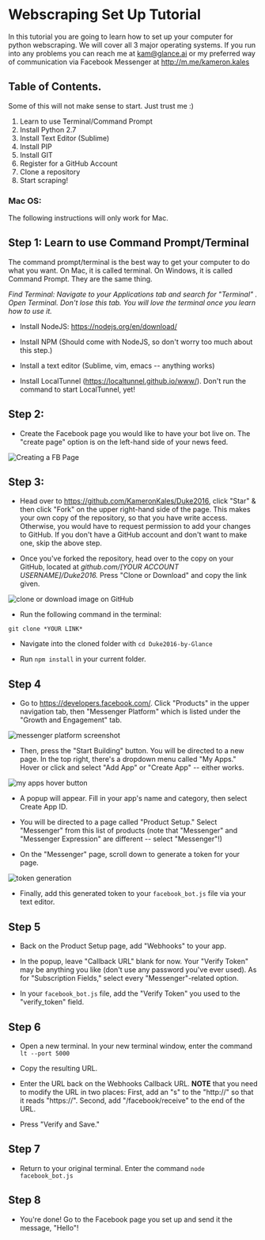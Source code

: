 # Webscraping Set Up Tutorial

In this tutorial you are going to learn how to set up your computer for python webscraping. We will cover all 3 major operating systems. If you run into any problems you can reach me at kam@glance.ai or my preferred way of communication via Facebook Messenger at http://m.me/kameron.kales

## Table of Contents.

Some of this will not make sense to start. Just trust me :) 

1. Learn to use Terminal/Command Prompt
2. Install Python 2.7
2. Install Text Editor (Sublime)
3. Install PIP
4. Install GIT
5. Register for a GitHub Account
6. Clone a repository
7. Start scraping!

### Mac OS:
The following instructions will only work for Mac. 

## Step 1: Learn to use Command Prompt/Terminal
The command prompt/terminal is the best way to get your computer to do what you want. On Mac, it is called terminal. On Windows, it is called Command Prompt. They are the same thing. 

*Find Terminal: Navigate to your Applications tab and search for "Terminal" . Open Terminal. Don't lose this tab. You will love the terminal once you learn how to use it.*

* Install NodeJS: https://nodejs.org/en/download/

* Install NPM (Should come with NodeJS, so don't worry too much about this step.)

* Install a text editor (Sublime, vim, emacs -- anything works)

* Install LocalTunnel (https://localtunnel.github.io/www/). Don't run the command to start LocalTunnel, yet!

## Step 2:
* Create the Facebook page you would like to have your bot live on. 
The "create page" option is on the left-hand side of your news feed.

![Creating a FB Page](https://cloud.githubusercontent.com/assets/4122993/20243189/29a01c5e-a91b-11e6-9aad-a047b12a5992.png)

## Step 3:
* Head over to https://github.com/KameronKales/Duke2016, click "Star" & then click "Fork" on the upper right-hand side of the page. This makes your own copy of the repository, so that you have write access. Otherwise, you would have to request permission to add your changes to GitHub. 
If you don't have a GitHub account and don't want to make one, skip the above step.

* Once you've forked the repository, head over to the copy on your GitHub, located at *github.com/[YOUR ACCOUNT USERNAME]/Duke2016.* Press "Clone or Download" and copy the link given.

![clone or download image on GitHub](https://cloud.githubusercontent.com/assets/4122993/20243221/d9c87800-a91c-11e6-83c7-15e498e88703.png)

* Run the following command in the terminal:
```
git clone *YOUR LINK*
```

* Navigate into the cloned folder with ```cd Duke2016-by-Glance```

* Run ```npm install``` in your current folder.

## Step 4
* Go to https://developers.facebook.com/. Click "Products" in the upper navigation tab, then "Messenger Platform" which is listed under the "Growth and Engagement" tab.

![messenger platform screenshot](https://cloud.githubusercontent.com/assets/4122993/20243246/b6169148-a91d-11e6-8be8-e6c40569ab36.png)

* Then, press the "Start Building" button. You will be directed to a new page. In the top right, there's a dropdown menu called "My Apps." Hover or click and select "Add App" or "Create App" -- either works.

![my apps hover button](https://cloud.githubusercontent.com/assets/4122993/20243256/026ac91a-a91e-11e6-919d-5077699f709d.png)

* A popup will appear. Fill in your app's name and category, then select Create App ID.

* You will be directed to a page called "Product Setup." Select "Messenger" from this list of products (note that "Messenger" and "Messenger Expression" are different -- select "Messenger"!)

* On the "Messenger" page, scroll down to generate a token for your page.

![token generation](https://cloud.githubusercontent.com/assets/4122993/20243276/30b3e378-a91f-11e6-9b1e-d30c96a1c425.png)

* Finally, add this generated token to your ```facebook_bot.js``` file via your text editor.

## Step 5
* Back on the Product Setup page, add "Webhooks" to your app.

* In the popup, leave "Callback URL" blank for now. Your "Verify Token" may be anything you like (don't use any password you've ever used). As for "Subscription Fields," select every "Messenger"-related option.

* In your ```facebook_bot.js``` file, add the "Verify Token" you used to the "verify_token" field.

## Step 6
* Open a new terminal. In your new terminal window, enter the command
```lt --port 5000```

* Copy the resulting URL.

* Enter the URL back on the Webhooks Callback URL. **NOTE** that you need to modify the URL in two places: First, add an "s" to the "http://" so that it reads "https://". Second, add "/facebook/receive" to the end of the URL.

* Press "Verify and Save."

## Step 7
* Return to your original terminal. Enter the command ```node facebook_bot.js```

## Step 8
* You're done! Go to the Facebook page you set up and send it the message, "Hello"!